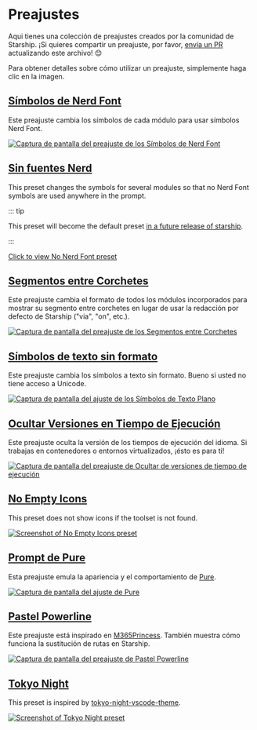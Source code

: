 # Preajustes

Aqui tienes una colección de preajustes creados por la comunidad de Starship. ¡Si quieres compartir un preajuste, por favor, [envía un PR](https://github.com/starship/starship/edit/master/docs/presets/README.md) actualizando este archivo! 😊

Para obtener detalles sobre cómo utilizar un preajuste, simplemente haga clic en la imagen.

## [Símbolos de Nerd Font](./nerd-font.md)

Este preajuste cambia los símbolos de cada módulo para usar símbolos Nerd Font.

[![Captura de pantalla del preajuste de los Símbolos de Nerd Font](/presets/img/nerd-font-symbols.png "Haga clic para ver el preajuste de Símbolos de Nerd Font")](./nerd-font)

## [Sin fuentes Nerd](./no-nerd-font.md)

This preset changes the symbols for several modules so that no Nerd Font symbols are used anywhere in the prompt.

::: tip

This preset will become the default preset [in a future release of starship](https://github.com/starship/starship/pull/3544).

:::

[Click to view No Nerd Font preset](./no-nerd-font)

## [Segmentos entre Corchetes](./bracketed-segments.md)

Este preajuste cambia el formato de todos los módulos incorporados para mostrar su segmento entre corchetes en lugar de usar la redacción por defecto de Starship ("via", "on", etc.).

[![Captura de pantalla del preajuste de los Segmentos entre Corchetes](/presets/img/bracketed-segments.png "Click to view Bracketed Segments preset")](./bracketed-segments)

## [Símbolos de texto sin formato](./plain-text.md)

Este preajuste cambia los símbolos a texto sin formato. Bueno si usted no tiene acceso a Unicode.

[![Captura de pantalla del ajuste de los Símbolos de Texto Plano](/presets/img/plain-text-symbols.png "Click to view Plain Text Symbols preset")](./plain-text)

## [Ocultar Versiones en Tiempo de Ejecución](./no-runtimes.md)

Este preajuste oculta la versión de los tiempos de ejecución del idioma. Si trabajas en contenedores o entornos virtualizados, ¡ésto es para ti!

[![Captura de pantalla del preajuste de Ocultar de versiones de tiempo de ejecución](/presets/img/no-runtime-versions.png "Haga clic para ver el preajuste de Ocultar Versiones en Tiempo de Ejecución")](./no-runtimes)

## [No Empty Icons](./no-empty-icons.md)

This preset does not show icons if the toolset is not found.

[![Screenshot of No Empty Icons preset](/presets/img/no-empty-icons.png "Click to view No Runtime Versions preset")](./no-empty-icons.md)

## [Prompt de Pure](./pure-preset.md)

Esta preajuste emula la apariencia y el comportamiento de [Pure](https://github.com/sindresorhus/pure).

[![Captura de pantalla del ajuste de Pure](/presets/img/pure-preset.png "Haga clic para ver el preajuste del Prompt de Pure")](./pure-preset)

## [Pastel Powerline](./pastel-powerline.md)

Este preajuste está inspirado en [M365Princess](https://github.com/JanDeDobbeleer/oh-my-posh/blob/main/themes/M365Princess.omp.json). También muestra cómo funciona la sustitución de rutas en Starship.

[![Captura de pantalla del preajuste de Pastel Powerline](/presets/img/pastel-powerline.png "Click to view Pure Prompt preset")](./pastel-powerline)

## [Tokyo Night](./tokyo-night.md)

This preset is inspired by [tokyo-night-vscode-theme](https://github.com/enkia/tokyo-night-vscode-theme).

[![Screenshot of Tokyo Night preset](/presets/img/tokyo-night.png "Click to view Tokyo Night preset")](./tokyo-night)

